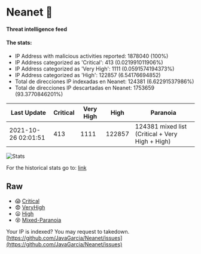 # Neanet :hocho:
#### Threat intelligence feed
#### The stats:

- IP Address with malicious activities reported: 1878040 (100%)
- IP Address categorized as 'Critical':  413 (0.021991011906%)
- IP Address categorized as 'Very High':  1111 (0.0591574194373%)
- IP Address categorized as 'High':  122857 (6.54176694852)
- Total de direcciones IP indexadas en Neanet:  124381 (6.62291537986%)
- Total de direcciones IP descartadas en Neanet:  1753659 (93.3770846201%)

| Last Update | Critical | Very High | High | Paranoia |
| --- | --- | --- | --- | --- |
| 2021-10-26 02:01:51 | 413 | 1111 | 122857 | 124381 mixed list (Critical + Very High + High)|

![Stats](https://docs.google.com/spreadsheets/d/e/2PACX-1vSnaNMIXVabIpDJjufMlzH7poXnshF3mgd8Is1g9ytUEzVsP5my4Trn8f-xkoLLQ38xpL3HtmUexLo6/pubchart?oid=501124687&format=image)

For the historical stats go to: [link](/stats.csv)
## Raw
- :scream: [Critical](https://raw.githubusercontent.com/JavaGarcia/Neanet/master/blacklists/neanet_critical.txt)
- :fearful: [VeryHigh](https://raw.githubusercontent.com/JavaGarcia/Neanet/master/blacklists/neanet_veryHigh.txtt)
- :frowning: [High](https://raw.githubusercontent.com/JavaGarcia/Neanet/master/blacklists/neanet_high.txt)
- :dizzy_face: [Mixed-Paranoia](https://raw.githubusercontent.com/JavaGarcia/Neanet/master/blacklists/neanet_all.txt)


Your IP is indexed? You may request to takedown. [https://github.com/JavaGarcia/Neanet/issues](https://github.com/JavaGarcia/Neanet/issues)






















































































































































































































































































































































































































































































































































































































































































































































































































































































































































































































































































































































































































































































































































































































































































































































































































































































































































































































































































































































































































































































































































































































































































































































































































































































































































































































































































































































































































































































































































































































































































































































































































































































































































































































































































































































































































































































































































































































































































































































































































































































































































































































































































































































































































































































































































































































































































































































































































































































































































































































































































































































































































































































































































































































































































































































































































































































































































































































































































































































































































































































































































































































































































































































































































































































































































































































































































































































































































































































































































































































































































































































































































































































































































































































































































































































































































































































































































































































































































































































































































































































































































































































































































































































































































































































































































































































































































































































































































































































































































































































































































































































































































































































































































































































































































































































































































































































































































































































































































